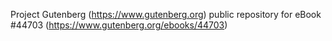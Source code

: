 Project Gutenberg (https://www.gutenberg.org) public repository for eBook #44703 (https://www.gutenberg.org/ebooks/44703)
